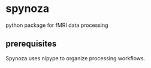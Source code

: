 # spynoza
python package for fMRI data processing


## prerequisites
Spynoza uses nipype to organize processing workflows. 


 
